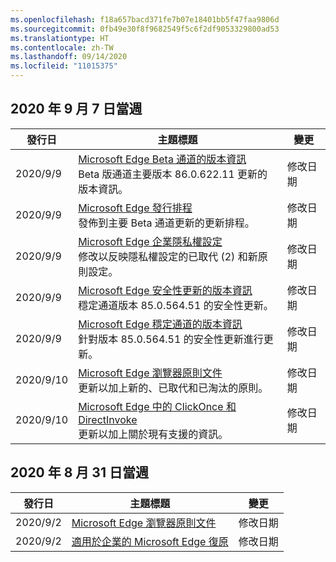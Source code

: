 ```yaml
---
ms.openlocfilehash: f18a657bacd371fe7b07e18401bb5f47faa9806d
ms.sourcegitcommit: 0fb49e30f8f9682549f5c6f2df9053329800ad53
ms.translationtype: HT
ms.contentlocale: zh-TW
ms.lasthandoff: 09/14/2020
ms.locfileid: "11015375"
---
```

<!-- This file is generated automatically each week. Changes made to this file will be overwritten.-->




## 2020 年 9 月 7 日當週


| 發行日 |主題標題 | 變更 |
|------|------------|--------|
| 2020/9/9 | [Microsoft Edge Beta 通道的版本資訊](/DeployEdge/microsoft-edge-relnote-beta-channel)<br>Beta 版通道主要版本 86.0.622.11 更新的版本資訊。 | 修改日期 |
| 2020/9/9 | [Microsoft Edge 發行排程](/DeployEdge/microsoft-edge-release-schedule)<br>發佈到主要 Beta 通道更新的更新排程。 | 修改日期 |
| 2020/9/9 | [Microsoft Edge 企業隱私權設定](/DeployEdge/microsoft-edge-enterprise-privacy-settings)<br>修改以反映隱私權設定的已取代 (2) 和新原則設定。 | 修改日期 |
| 2020/9/9 | [Microsoft Edge 安全性更新的版本資訊](/DeployEdge/microsoft-edge-relnotes-security)<br>穩定通道版本 85.0.564.51 的安全性更新。 | 修改日期 |
| 2020/9/9 | [Microsoft Edge 穩定通道的版本資訊](/DeployEdge/microsoft-edge-relnote-stable-channel)<br>針對版本 85.0.564.51 的安全性更新進行更新。 | 修改日期 |
| 2020/9/10 | [Microsoft Edge 瀏覽器原則文件](/DeployEdge/microsoft-edge-policies)<br>更新以加上新的、已取代和已淘汰的原則。 | 修改日期 |
| 2020/9/10 | [Microsoft Edge 中的 ClickOnce 和 DirectInvoke](/DeployEdge/edge-learn-more-co-di)<br>更新以加上關於現有支援的資訊。 | 修改日期 |


## 2020 年 8 月 31 日當週


| 發行日 |主題標題 | 變更 |
|------|------------|--------|
| 2020/9/2 | [Microsoft Edge 瀏覽器原則文件](/DeployEdge/microsoft-edge-policies) | 修改日期 |
| 2020/9/2 | [適用於企業的 Microsoft Edge 復原](/DeployEdge/edge-learnmore-rollback) | 修改日期 |